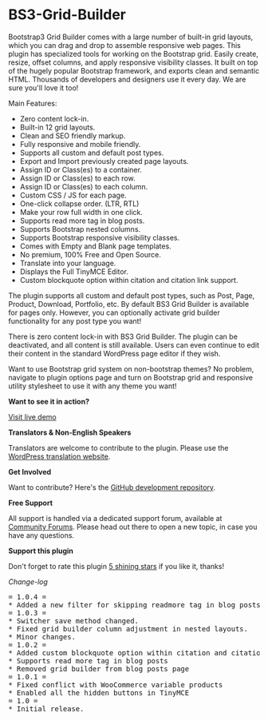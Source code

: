 # BS3-Grid-Builder
Bootstrap3 Grid Builder comes with a large number of built-in grid layouts, which you can drag and drop to assemble responsive web pages. 
This plugin has specialized tools for working on the Bootstrap grid. Easily create, resize, offset columns, and apply responsive visibility classes.
It built on top of the hugely popular Bootstrap framework, and exports clean and semantic HTML. Thousands of developers and designers use it every day. We are sure you'll love it too!

Main Features:

* Zero content lock-in.
* Built-in 12 grid layouts.
* Clean and SEO friendly markup.
* Fully responsive and mobile friendly.
* Supports all custom and default post types.
* Export and Import previously created page layouts.
* Assign ID or Class(es) to a container.
* Assign ID or Class(es) to each row.
* Assign ID or Class(es) to each column.
* Custom CSS / JS for each page.
* One-click collapse order. (LTR, RTL)
* Make your row full width in one click.
* Supports read more tag in blog posts.
* Supports Bootstrap nested columns.
* Supports Bootstrap responsive visibility classes.
* Comes with Empty and Blank page templates.
* No premium, 100% Free and Open Source.
* Translate into your language.
* Displays the Full TinyMCE Editor.
* Custom blockquote option within citation and citation link support.

The plugin supports all custom and default post types, such as Post, Page, Product, Download, Portfolio, etc. By default BS3 Grid Builder is available for pages only. However, you can optionally activate grid builder functionality for any post type you want!

There is zero content lock-in with BS3 Grid Builder. The plugin can be deactivated, and all content is still available. Users can even continue to edit their content in the standard WordPress page editor if they wish.

Want to use Bootstrap grid system on non-bootstrap themes? No problem, navigate to plugin options page and turn on Bootstrap grid and responsive utility stylesheet to use it with any theme you want!

**Want to see it in action?**

[Visit live demo](https://demo.mypreview.one/bs3-grid-builder)

**Translators & Non-English Speakers**

Translators are welcome to contribute to the plugin. Please use the [WordPress translation website](https://translate.wordpress.org/projects/wp-plugins/bs3-grid-builder "WordPress translation website").

**Get Involved**

Want to contribute? Here's the [GitHub development repository](https://github.com/mahdiyazdani/BS3-Grid-Builder "GitHub development repository").

**Free Support**

All support is handled via a dedicated support forum, available at [Community Forums](https://support.mypreview.one "Community Forums"). Please head out there to open a new topic, in case you have any questions.

**Support this plugin**

Don't forget to rate this plugin [5 shining stars](https://wordpress.org/support/plugin/bs3-grid-builder/reviews/ "5 shining stars") if you like it, thanks!

*Change-log*

<pre>
= 1.0.4 =
* Added a new filter for skipping readmore tag in blog posts.
= 1.0.3 =
* Switcher save method changed.
* Fixed grid builder column adjustment in nested layouts.
* Minor changes.
= 1.0.2 =
* Added custom blockquote option within citation and citation link support.
* Supports read more tag in blog posts
* Removed grid builder from blog posts page
= 1.0.1 =
* Fixed conflict with WooCommerce variable products
* Enabled all the hidden buttons in TinyMCE
= 1.0 =
* Initial release.
</pre>
